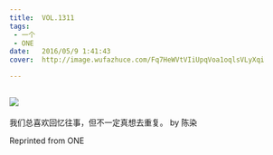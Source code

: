 ```yaml
---
title:	VOL.1311
tags:
 - 一个
 - ONE
date:	2016/05/9 1:41:43
cover:	http://image.wufazhuce.com/Fq7HeWVtVIiUpqVoa1oqlsVLyXqi

---
```

![](http://image.wufazhuce.com/Fq7HeWVtVIiUpqVoa1oqlsVLyXqi)
---

我们总喜欢回忆往事，但不一定真想去重复。 by 陈染
 
Reprinted from ONE
